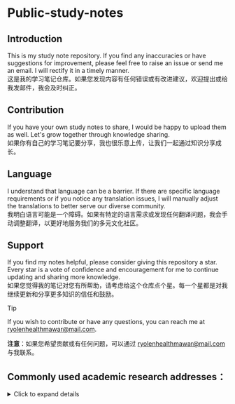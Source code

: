 # Public-study-notes

## Introduction
This is my study note repository. If you find any inaccuracies or have suggestions for improvement, please feel free to raise an issue or send me an email. I will rectify it in a timely manner.  
这是我的学习笔记仓库。如果您发现内容有任何错误或有改进建议，欢迎提出或给我发邮件，我会及时纠正。

## Contribution
If you have your own study notes to share, I would be happy to upload them as well. Let's grow together through knowledge sharing.  
如果你有自己的学习笔记要分享，我也很乐意上传，让我们一起通过知识分享成长。

## Language
I understand that language can be a barrier. If there are specific language requirements or if you notice any translation issues, I will manually adjust the translations to better serve our diverse community.  
我明白语言可能是一个障碍。如果有特定的语言需求或发现任何翻译问题，我会手动调整翻译，以更好地服务我们的多元文化社区。

## Support
If you find my notes helpful, please consider giving this repository a star. Every star is a vote of confidence and encouragement for me to continue updating and sharing more knowledge.  
如果您觉得我的笔记对您有所帮助，请考虑给这个仓库点个星。每一个星都是对我继续更新和分享更多知识的信任和鼓励。

> [!Tip]  
If you wish to contribute or have any questions, you can reach me at [ryolenhealthmawar@mail.com](mailto:ryolenhealthmawar@mail.com).

**注意**：如果您希望贡献或有任何问题，可以通过 [ryolenhealthmawar@mail.com](mailto:ryolenhealthmawar@mail.com) 与我联系。


## Commonly used academic research addresses：  

<details>
    <summary>Click to expand details</summary>
   
   1. **菜鸟教程** - [Runoob](https://www.runoob.com/) 
      - 菜鸟成长是一个提供各种编程语言和技术教程的网站，适合初学者和进阶学习者。

   2. **Quick Reference** - [Quick Reference](https://quickref.cn/) 
      - 为了方便开发人员查阅技术栈，分享这份快速参考备忘清单【速查表】。
   
   3. **哔哩哔哩** - [bilibili](https://www.bilibili.com/) 
      - 哔哩哔哩是一个视频分享网站，用户可以观看、上传、分享视频。
   
   4. **博客园** - [博客园](https://www.cnblogs.com/) 
      - 博客园是一个面向开发者的知识分享社区。
   
   5. **稀土掘金** - [稀土掘金](https://juejin.cn/) 
      - 稀土掘金是一个技术社区，提供各种技术文章和资讯。
   
   6. **CSDN** - [CSDN](https://www.csdn.net/) 
      - CSDN是中国最大的IT社区和服务平台。
   
   7. **Gitee** - [Gitee](https://gitee.com/) 
      - Gitee是一个基于Git的代码托管和研发协作平台。
   
   8. **北京大学镜像站** - [北京大学镜像站](https://mirrors.pku.edu.cn/) 
      - 北京大学镜像站提供软件、操作系统、开发工具等资源的镜像下载服务。
   
   9. **中科大镜像站** - [中科大镜像站](https://mirrors.ustc.edu.cn/) 
      - 中科大镜像站提供软件、操作系统、开发工具等资源的镜像下载服务。
   
   10. **果核剥壳** - [果核剥壳](https://www.ghxi.com/) 
       - 果核剥壳是一个提供软件下载、教程、资源分享的网站。
   
   11. **科技lion导航** - [科技lion](https://dh.kejilion.pro/) 
       - 科技lion导航是一个提供各种搜索工具、生活服务、推广活动、AI工具等分类链接的导航网站。
   
   12. **赵彤刚的小屋** - [赵彤刚的小屋](https://my.heheda.top/) 
       - 个人博客或网站，可能包含技术文章、个人项目、学习笔记等内容。
   
   13. **韩小韩Web API接口站** - [韩小韩Web API接口站](https://api.vvhan.com/) 
       - 提供免费Web API数据接口服务。
   
   14. **ITDOG** - [ITDOG](https://www.itdog.cn/) 
       - ITDOG提供在线网络测试工具，包括在线Ping、Tcping、网站测速、路由追踪、DNS查询等服务。
   
   15. **IP Ping工具** - [IP Ping](http://ip.ping0.cc/) 
       - 这是一个在线工具，可以用来测试IP地址的连通性。
   
   16. **金山文档** - [金山文档](https://www.kdocs.cn/view/l/cczZcgviXVhJ) 
       - 提供在线文档编辑和协作功能，支持多种文档格式。
   
   17. **diffchecker** - [diffchecker](https://www.diffchecker.com/zh-Hans/text-compare/) 
       - 在线查找两个文本文件之间的差异
      
   18. **在线markdown** - [在线markdown](https://tool.lu/markdown/) 
       - 在线markdown编辑器
   
   19. **在线磁力解析** - [webtor](https://webtor.io/) 
       - 在线磁力解析工具
   
   20. **在线Json格式解析** - [Json.cn](https://www.json.cn/) 
       - 在线Json格式校验
      
   21. **在线XML格式解析** - [XML格式化](https://www.jyshare.com/front-end/710/) 
       - 在线XML格式化
   
   22. **在线源站ip扫描** - [Censys](https://search.censys.io/) 
       - 在线源站ip扫描
      
   23. **在线域名解析查询** - [nslookup](https://uutool.cn/nslookup/) 
       - 在线nslookup域名解析查询工具

   24. **在线IPv6测试** - [IPv6测试](https://test-ipv6.com/) 
       - 在线IPv6测试工具
   
   25. **懒盘搜索** - [懒盘搜索](https://www.lzpanx.com/) 
       - 网盘聚合搜索
   
   26. **微步云沙箱** - [微步云沙箱](https://s.threatbook.com/) 
       - 微步云在线沙箱病毒检测
</details>
